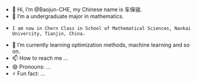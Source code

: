 - 👋 Hi, I’m @Baojun-CHE, my Chinese name is 车保骏.
- 👀 I’m a undergraduate major in mathematics.
-     I am now in Chern Class in School of Mathematical Sciences, Nankai Univercity, Tianjin, China. 
- 🌱 I’m currently learning optimization methods, machine learning and so on.
- 📫 How to reach me ...
- 😄 Pronouns: ...
- ⚡ Fun fact: ...

<!---
Baojun-CHE/Baojun-CHE is a ✨ special ✨ repository because its `README.md` (this file) appears on your GitHub profile.
You can click the Preview link to take a look at your changes.
--->
